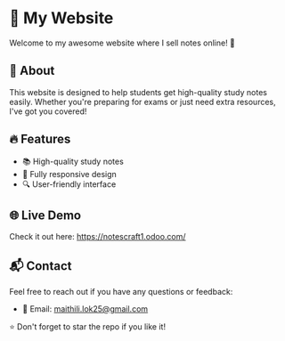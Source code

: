 # 🌟 My Website   
         
Welcome to my awesome website where I sell notes online! 🚀   
    
## 📌 About    
This website is designed to help students get high-quality study notes easily. Whether you're preparing for exams or just need extra resources, I've got you covered!
  
## 🔥 Features
- 📚 High-quality study notes
- 📱 Fully responsive design
- 🔍 User-friendly interface

## 🌐 Live Demo
Check it out here: https://notescraft1.odoo.com/

## 📬 Contact
Feel free to reach out if you have any questions or feedback:
- 📧 Email: maithili.lok25@gmail.com

⭐ Don't forget to star the repo if you like it!


